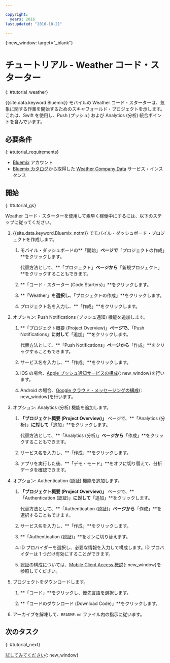```yaml
---

copyright:
  years: 2016
lastupdated: "2016-10-21"

---
```

{:new_window: target="_blank"}

# チュートリアル - Weather コード・スターター
{: #tutorial_weather}

{{site.data.keyword.Bluemix}} モバイルの Weather コード・スターターは、気象に関する作業を開始するためのスキャフォールド・プロジェクトを示します。これは、Swift を使用し、Push (プッシュ) および Analytics (分析) 統合ポイントを含んでいます。


## 必要条件
{: #tutorial_requirements}

* [Bluemix](http://bluemix.net) アカウント
* [Bluemix カタログ](https://console.{DomainName}/catalog/)から取得した [Weather Company Data](https://console.{DomainName}/catalog/services/weather-company-data/) サービス・インスタンス


## 開始
{: #tutorial_gs}

Weather コード・スターターを使用して素早く稼働中にするには、以下のステップに従ってください。

1. {{site.data.keyword.Bluemix_notm}} でモバイル・ダッシュボード・プロジェクトを作成します。

   1. モバイル・ダッシュボードの**「開始」**ページで**「プロジェクトの作成」**をクリックします。

      代替方法として、**「プロジェクト」**ページから**「新規プロジェクト」**をクリックすることもできます。

   2. **「コード・スターター (Code Starters)」**をクリックします。

   3. **「Weather」**を選択し、**「プロジェクトの作成」**をクリックします。

   4. プロジェクト名を入力し、**「作成」**をクリックします。

2. オプション: Push Notifications (プッシュ通知) 機能を追加します。

   1. **「プロジェクト概要 (Project Overview)」**ページで、**「Push Notifications」**に対して**「追加」**をクリックします。

      代替方法として、**「Push Notifications」**ページから**「作成」**をクリックすることもできます。

   2. サービス名を入力し、**「作成」**をクリックします。

   3. iOS の場合、[Apple プッシュ通知サービスの構成](/docs/services/mobilepush/t_push_provider_ios.html){: new_window}を行います。

   4. Android の場合、[Google クラウド・メッセージングの構成](/docs/services/mobilepush/t_push_provider_android.html){: new_window}を行います。
   
3. オプション: Analytics (分析) 機能を追加します。

   1. **「プロジェクト概要 (Project Overview)」** ページで、**「Analytics (分析)」**に対して**「追加」**をクリックします。

      代替方法として、**「Analytics (分析)」**ページから**「作成」**をクリックすることもできます。

   2. サービス名を入力し、**「作成」**をクリックします。
   
   3. アプリを実行した後、**「デモ・モード」**をオフに切り替えて、分析データを確認できます。

4. オプション: Authentication (認証) 機能を追加します。

   1. **「プロジェクト概要 (Project Overview)」** ページで、**「Authentication (認証)」**に対して**「追加」**をクリックします。

      代替方法として、**「Authentication (認証)」**ページから**「作成」**を選択することもできます。

   2. サービス名を入力し、**「作成」**をクリックします。
   
   3. **「Authentication (認証)」**をオンに切り替えます。
   
   4. ID プロバイダーを選択し、必要な情報を入力して構成します。ID プロバイダーは 1 つだけ有効にすることができます。

   5. 認証の構成については、[Mobile Client Access 概説](/docs/services/mobileaccess/index.html){: new_window}を参照してください。

5. プロジェクトをダウンロードします。

   1. **「コード」**をクリックし、優先言語を選択します。

   2. **「コードのダウンロード (Download Code)」**をクリックします。

5. アーカイブを解凍して、`README.md` ファイル内の指示に従います。


## 次のタスク
{: #tutorial_next}

[試してみてください](http://console.{DomainName}/mobile/create-project?starter=fad1d49e-f7b6-3aff-9b53-14673fca4399){: new_window}
